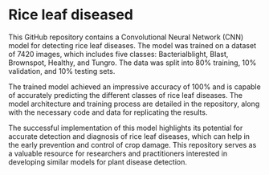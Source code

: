 # Rice leaf diseased
This GitHub repository contains a Convolutional Neural Network (CNN) model for detecting rice leaf diseases. The model was trained on a dataset of 7420 images, which includes five classes: Bacterialblight, Blast, Brownspot, Healthy, and Tungro. The data was split into 80% training, 10% validation, and 10% testing sets.

The trained model achieved an impressive accuracy of 100% and is capable of accurately predicting the different classes of rice leaf diseases. The model architecture and training process are detailed in the repository, along with the necessary code and data for replicating the results.

The successful implementation of this model highlights its potential for accurate detection and diagnosis of rice leaf diseases, which can help in the early prevention and control of crop damage. This repository serves as a valuable resource for researchers and practitioners interested in developing similar models for plant disease detection.
